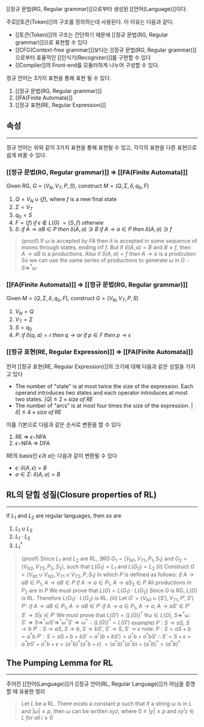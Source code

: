[[정규 문법(RG, Regular grammar)]]으로부터 생성된 [[언어(Language)]]이다.

주로[[토큰(Token)]]의 구조를 정의하는데 사용된다. 이 이유는 다음과 같다.
+ [[토큰(Token)]]의 구조는 간단하기 때문에 [[정규 문법(RG, Regular grammar)]]으로 표현할 수 있다
+ [[CFG(Context-free grammar)]]보다는 [[정규 문법(RG, Regular grammar)]]으로부터 효율적인 [[인식기(Recognizer)]]를 구현할 수 있다
+ [[Compiler]]의 Front-end를 모듈러하게 나누어 구성할 수 있다.

정규 언어는 3가지 표현을 통해 표현 될 수 있다.
1. [[정규 문법(RG, Regular grammar)]]
2. [[FA(Finite Automata)]]
3. [[정규 표현(RE, Regular Expression)]]


## **속성**
---
정규 언어는 위와 같이 3가지 표현을 통해 표현될 수 있고, 각각의 표현을 다른 표현으로 쉽게 바꿀 수 있다.

### [[정규 문법(RG, Regular grammar)]] $\Rightarrow$ [[FA(Finite Automata)]]
Given RG, $G=(V_N, V_T, P, S)$, construct $M=(Q, \Sigma, \delta, q_0, F)$
1) $Q = V_N \cup \{f\}$, where $f$ is a new final state
2) $\Sigma = V_T$
3) $q_0 = S$
4) $F = \{f\} \; if \; \epsilon \notin L(G)$
        $= \{S, f\} \; otherwie$
5) $\delta: \; if \; A \rightarrow aB \in P \; then \; \delta(A, a) \ni B$
          $if \; A \rightarrow a \in P \; then \; \delta(A, a) \ni f$
> (proof) If $\omega$ is accepted by $FA$ then it is accepted in some sequence of moves through states, ending inf $f$.
> But if $\delta(A, a) = B$ and $B \neq f$, then $A \rightarrow aB$ is a productions.
> Also if $\delta(A, a) = f$ then $A \rightarrow a$ is a prodcution
> So we can use the same series of productions to generate $\omega$ in $G$
> 	$\therefore \; S \Rightarrow^* \omega$
> 	

### [[FA(Finite Automata)]] $\Rightarrow$ [[정규 문법(RG, Regular grammar)]]
Given $M=(Q, \Sigma, \delta, q_0, F)$, construct $G=(V_N, V_T, P, S)$
1) $V_N = Q$
2) $V_T = \Sigma$
3) $S = q_0$
4) $P: \; if \; \delta (q, a) = r \; then \; q \rightarrow ar$
           $if \; p \in F \; then \; p \rightarrow \epsilon$ 

### [[정규 표현(RE, Regular Expression)]] $\Rightarrow$ [[FA(Finite Automata)]]
먼저 [[정규 표현(RE, Regular Expression)]]의 크기에 대해 다음과 같은 성질을 가지고 있다
+ The number of "state" is at most twice the size of the expression. Each operand introduces two states and each operator introduces at most two states. $|Q| \leq 2 \times size \; of \; RE$
+ The number of "arcs" is at most four times the size of the expression. $|\delta| \leq 4 \times size \; of \; RE$

이를 기본으로 다음과 같은 순서로 변환을 할 수 있다
1) RE $\Rightarrow$ $\epsilon-$NFA 
2) $\epsilon-$NFA $\Rightarrow$ DFA

RE의 basis인 $\epsilon$과 $a$는 다음과 같이 변환될 수 있다
+ $\epsilon: \; \delta(A, \epsilon) = B$
+ $a \in \Sigma: \; \delta(A, a) = B$


## **RL의 닫힘 성질(Closure properties of RL)**
---
If $L_1$ and $L_2$ are regular languages, then so are 
1) $L_1 \cup L_2$
2) $L_1 \cdot L_2$
3) $L_1^*$
> (proof) Since $L_1$ and $L_2$ are RL, $\exists RG \;G_1 = (V_{N1}, V_{T1}, P_1, S_1)$ and $G_2 = (V_{N2}, V_{T2}, P_2, S_2)$, 
> 			such that $L(G_1) = L_1$ and $L(G_2) = L_2$
> 			(ii) Construct $G = (V_{N1} \cup V_{N2}, V_{T1} \cup V_{T2}, P, S_1)$ in which $P$ is defined as follows: 
> 					 $if \; A \rightarrow aB \in P_1, \; A \rightarrow aB \in P$
> 					 $if \; A \rightarrow a \in P_1, \; A \rightarrow aS_2 \in P$
> 					 All productions in $P_2$ are in $P$
> 				 We must prove that $L(G) = L(G_1)\cdot L(G_2)$
> 				 Since $G$ is RG, $L(G)$ is RL. Therefore $L(G_1)\cdot L(G_2)$ is RL.
> 			(iii) Let $G' = (V_{N1} \cup \{ S' \}, V_{T1}, P', S')$
> 				  $P':$ $if \; A \rightarrow aB \in P_1, \; A \rightarrow aB \in P'$
> 						 $if \; A \rightarrow a \in P_1, \; A \rightarrow a, \; A \rightarrow aS' \in P'$
> 						 $S' \rightarrow S | \epsilon \in P'$
> 				 We must prove that $L(G') = (L(G))^*$
> 				 $\forall \omega \in L(G), \; S \Rightarrow^* \omega. \; S' \Rightarrow S \Rightarrow^* \omega S' \Rightarrow^* \omega^* S' \Rightarrow \omega^*$
> 				 $\therefore \; (L(G))^* = L(G')$
					example) $P: S \rightarrow aS, \;S\rightarrow b$
					               $P': S\rightarrow aS, \; S \rightarrow b, \; S\rightarrow bS', \; S' \rightarrow S, \; S' \rightarrow \epsilon$
		               note: $P: S = aS + b = a^*b$
				                $P': S = aS + b + bS' = a^*(b+bS') = a^*b + a^*bS'$
					         $\therefore S'= S + \epsilon = a^*bS'+a^*b+\epsilon = (a^*b)^*(a^*b+\epsilon)$ 
							         $= (a^*b)^*(a^*b) + (a^*b)^* = (a^*b)^*$


## The Pumping Lemma for RL
---
주어진 [[언어(Language)]]가 [[정규 언어(RL, Regular Language)]]가 아님을 증명할 때 유용한 정리

> Let $L$ be a RL. There exists a constant $p$ such that if a string $\omega$ is in $L$ and $|\omega| \geq p$, then $\omega$ can be written $xyz$, where $0 \leq |y| \leq p$ and $xy^iz \in L \; for \; all \; i \geq 0$


